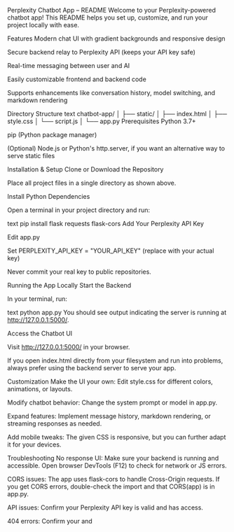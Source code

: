 Perplexity Chatbot App – README
Welcome to your Perplexity-powered chatbot app! This README helps you set up, customize, and run your project locally with ease.

Features
Modern chat UI with gradient backgrounds and responsive design

Secure backend relay to Perplexity API (keeps your API key safe)

Real-time messaging between user and AI

Easily customizable frontend and backend code

Supports enhancements like conversation history, model switching, and markdown rendering

Directory Structure
text
chatbot-app/
│
├── static/
│   ├── index.html
│   ├── style.css
│   └── script.js
│
└── app.py
Prerequisites
Python 3.7+

pip (Python package manager)

(Optional) Node.js or Python's http.server, if you want an alternative way to serve static files

Installation & Setup
Clone or Download the Repository

Place all project files in a single directory as shown above.

Install Python Dependencies

Open a terminal in your project directory and run:

text
pip install flask requests flask-cors
Add Your Perplexity API Key

Edit app.py

Set PERPLEXITY_API_KEY = "YOUR_API_KEY" (replace with your actual key)

Never commit your real key to public repositories.

Running the App Locally
Start the Backend

In your terminal, run:

text
python app.py
You should see output indicating the server is running at http://127.0.0.1:5000/.

Access the Chatbot UI

Visit http://127.0.0.1:5000/ in your browser.

If you open index.html directly from your filesystem and run into problems, always prefer using the backend server to serve your app.

Customization
Make the UI your own: Edit style.css for different colors, animations, or layouts.

Modify chatbot behavior: Change the system prompt or model in app.py.

Expand features: Implement message history, markdown rendering, or streaming responses as needed.

Add mobile tweaks: The given CSS is responsive, but you can further adapt it for your devices.

Troubleshooting
No response UI: Make sure your backend is running and accessible. Open browser DevTools (F12) to check for network or JS errors.

CORS issues: The app uses flask-cors to handle Cross-Origin requests. If you get CORS errors, double-check the import and that CORS(app) is in app.py.

API issues: Confirm your Perplexity API key is valid and has access.

404 errors: Confirm your <link> and <script> tags in index.html reference correct filenames and paths.

Example Usage
Type a message in the chat box at the bottom of the UI.

Click "Send".

Wait for the AI's response, which will appear in the chat window.

Security Notes
Never expose your Perplexity API key in frontend code.

Always use a backend relay as shown.

Store sensitive credentials using environment variables for advanced deployments.

Further Extensions
Add authentication for multi-user use.

Enable streaming/token-by-token AI responses.

Deploy on cloud platforms (Heroku, Render, AWS, etc.).

Connect to popular messaging platforms (Slack, WhatsApp, etc.).

License
This starter app is open for educational and non-commercial use.
For production or commercial deployments, review Perplexity’s API Terms of Service.

Happy hacking! Feel free to reach out with issues or improvements.
